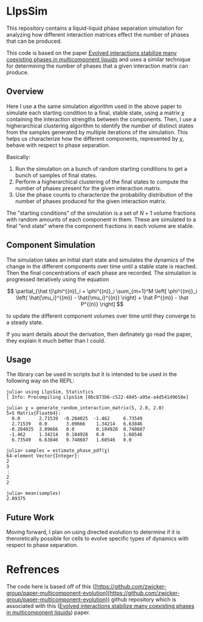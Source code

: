 # LlpsSim
This repository contains a liquid-liquid phase separation simulation for analyzing how different interaction matrices effect the number of phases that can be produced. 

This code is based on the paper [Evolved interactions stabilize many coexisting phases in multicomponent liquids](https://www.pnas.org/doi/10.1073/pnas.2201250119) and uses a similar technique for determining the number of phases that a given interaction matrix can produce. 

## Overview 
Here I use a the same simulation algorithm used in the above paper to simulate each starting condition to a final, stable state, using a matrix $\chi$ containing the interaction strengths between the components. Then, I use a higherarchical clustering algorithm to identify the number of distinct states from the samples generated by multiple iterations of the simulation. This helps us characterize how the different components, represented by $\chi$, behave with respect to phase separation. 

Basically: 
1. Run the simulation on a bunch of random starting conditions to get a bunch of samples of final states. 
2. Perform a higherarchical clustering of the final states to compute the number of phases present for the given interaction matrix. 
3. Use the phase counts to characterize the probability distribution of the number of phases produced for the given interaction matrix. 

The "starting conditions" of the simulation is a set of $N+1$ volume fractions with random amounts of each component in them. These are simulated to a final "end state" where the component fractions in each volume are stable. 

## Component Simulation 
The simulation takes an initial start state and simulates the dynamics of the change in the different components over time until a stable state is reached. Then the final concentrations of each phase are recorded. The simulation is progressed iteratively using the equation 

$$ \partial_{\hat t}\phi^{(n)}_i = \phi^{(n)}_i \sum_{m=1}^M \left[ \phi^{(m)}_i \left( \hat{\mu_i}^{(m)} -  \hat{\mu_i}^{(n)} \right) + \hat P^{(m)} - \hat P^{(n)} \right] $$

to update the different component volumes over time until they converge to a steady state. 

If you want details about the derivation, then definately go read the paper, they explain it much better than I could. 

## Usage 
The library can be used in scripts but it is intended to be used in the following way on the REPL: 
```
julia> using LlpsSim, Statistics
[ Info: Precompiling LlpsSim [0bc873b6-c522-4845-a95e-a4d541d9658e]

julia> χ = generate_random_interaction_matrix(5, 2.0, 2.0)
5×5 Matrix{Float64}:
  0.0       2.71539  -0.204025  -1.462     6.73549
  2.71539   0.0       3.09666    1.34214   6.63846
 -0.204025  3.09666   0.0        0.104928  0.748687
 -1.462     1.34214   0.104928   0.0       1.60546
  6.73549   6.63846   0.748687   1.60546   0.0

julia> samples = estimate_phase_pdf(χ)
64-element Vector{Integer}:
2
3
⋮
2
2

julia> mean(samples)
2.09375
```

## Future Work
Moving forward, I plan on using directed evolution to determine if it is theroretically possible for cells to evolve specific types of dynamics with respect to phase separation. 

# Refrences 
The code here is based off of this ([https://github.com/zwicker-group/paper-multicomponent-evolution](https://github.com/zwicker-group/paper-multicomponent-evolution)) github repository which is associated with this ([Evolved interactions stabilize many coexisting phases in multicomponent liquids](https://www.pnas.org/doi/10.1073/pnas.2201250119)) paper. 
